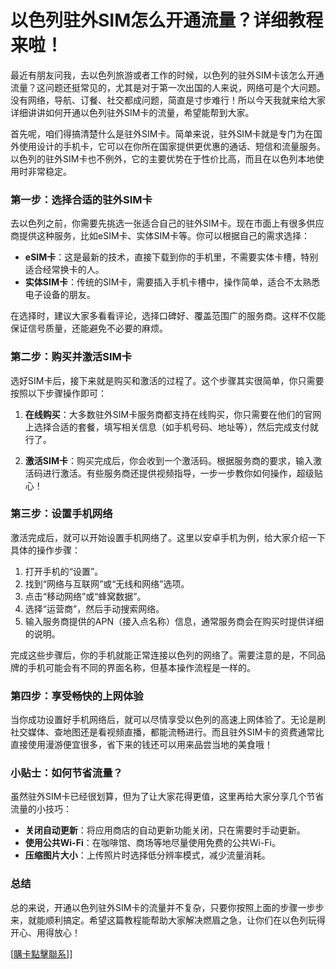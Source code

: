 # 以色列驻外SIM怎么开通流量？详细教程来啦！

最近有朋友问我，去以色列旅游或者工作的时候，以色列的驻外SIM卡该怎么开通流量？这问题还挺常见的，尤其是对于第一次出国的人来说，网络可是个大问题。没有网络，导航、订餐、社交都成问题，简直是寸步难行！所以今天我就来给大家详细讲讲如何开通以色列驻外SIM卡的流量，希望能帮到大家。

首先呢，咱们得搞清楚什么是驻外SIM卡。简单来说，驻外SIM卡就是专门为在国外使用设计的手机卡，它可以在你所在国家提供更优惠的通话、短信和流量服务。以色列的驻外SIM卡也不例外，它的主要优势在于性价比高，而且在以色列本地使用时非常稳定。

### 第一步：选择合适的驻外SIM卡

去以色列之前，你需要先挑选一张适合自己的驻外SIM卡。现在市面上有很多供应商提供这种服务，比如eSIM卡、实体SIM卡等。你可以根据自己的需求选择：

- **eSIM卡**：这是最新的技术，直接下载到你的手机里，不需要实体卡槽，特别适合经常换卡的人。
- **实体SIM卡**：传统的SIM卡，需要插入手机卡槽中，操作简单，适合不太熟悉电子设备的朋友。

在选择时，建议大家多看看评论，选择口碑好、覆盖范围广的服务商。这样不仅能保证信号质量，还能避免不必要的麻烦。

### 第二步：购买并激活SIM卡

选好SIM卡后，接下来就是购买和激活的过程了。这个步骤其实很简单，你只需要按照以下步骤操作即可：

1. **在线购买**：大多数驻外SIM卡服务商都支持在线购买，你只需要在他们的官网上选择合适的套餐，填写相关信息（如手机号码、地址等），然后完成支付就行了。
   
2. **激活SIM卡**：购买完成后，你会收到一个激活码。根据服务商的要求，输入激活码进行激活。有些服务商还提供视频指导，一步一步教你如何操作，超级贴心！

### 第三步：设置手机网络

激活完成后，就可以开始设置手机网络了。这里以安卓手机为例，给大家介绍一下具体的操作步骤：

1. 打开手机的“设置”。
2. 找到“网络与互联网”或“无线和网络”选项。
3. 点击“移动网络”或“蜂窝数据”。
4. 选择“运营商”，然后手动搜索网络。
5. 输入服务商提供的APN（接入点名称）信息，通常服务商会在购买时提供详细的说明。

完成这些步骤后，你的手机就能正常连接以色列的网络了。需要注意的是，不同品牌的手机可能会有不同的界面名称，但基本操作流程是一样的。

### 第四步：享受畅快的上网体验

当你成功设置好手机网络后，就可以尽情享受以色列的高速上网体验了。无论是刷社交媒体、查地图还是看视频直播，都能流畅进行。而且驻外SIM卡的资费通常比直接使用漫游便宜很多，省下来的钱还可以用来品尝当地的美食哦！

### 小贴士：如何节省流量？

虽然驻外SIM卡已经很划算，但为了让大家花得更值，这里再给大家分享几个节省流量的小技巧：

- **关闭自动更新**：将应用商店的自动更新功能关闭，只在需要时手动更新。
- **使用公共Wi-Fi**：在咖啡馆、商场等地尽量使用免费的公共Wi-Fi。
- **压缩图片大小**：上传照片时选择低分辨率模式，减少流量消耗。

### 总结

总的来说，开通以色列驻外SIM卡的流量并不复杂，只要你按照上面的步骤一步步来，就能顺利搞定。希望这篇教程能帮助大家解决燃眉之急，让你们在以色列玩得开心、用得放心！

[[購卡點擊聯系](https://t.me/s/esim1088)]]